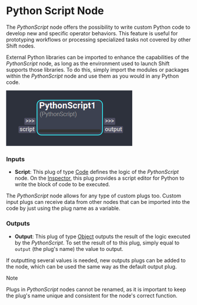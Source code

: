 # Python Script Node

The *PythonScript* node offers the possibility to write custom Python code to develop new and specific operator behaviors. This feature is useful for prototyping workflows or processing specialized tasks not covered by other Shift nodes.

External Python libraries can be imported to enhance the capabilities of the *PythonScript* node, as long as the environment used to launch Shift supports those libraries. To do this, simply import the modules or packages within the *PythonScript* node and use them as you would in any Python code.

![Python Script Operator](../../images/nodes/pyscript.png)  

### Inputs

- **Script**: This plug of type [Code](../nodes/#plugs) defines the logic of the *PythonScript* node. On the [Inspector](../../getting_started/basics/ui_overview.md/#inspector), this plug provides a script editor for Python to write the block of code to be executed.

The *PythonScript* node allows for any type of custom plugs too. Custom input plugs can receive data from other nodes that can be imported into the code by just using the plug name as a variable.


### Outputs

- **Output**: This plug of type [Object](../nodes/#plugs) outputs the result of the logic executed by the *PythonScript*. To set the result of to this plug, simply equal to `output` (the plug's name) the value to output.

If outputting several values is needed, new outputs plugs can be added to the node, which can be used the same way as the default output plug.

>[!NOTE]
> Plugs in *PythonScript* nodes cannot be renamed, as it is important to keep the plug's name unique and consistent for the node's correct function. 


<!-- ### Examples

This section is reserved to an example video of how to use the Python Script node.

 -->